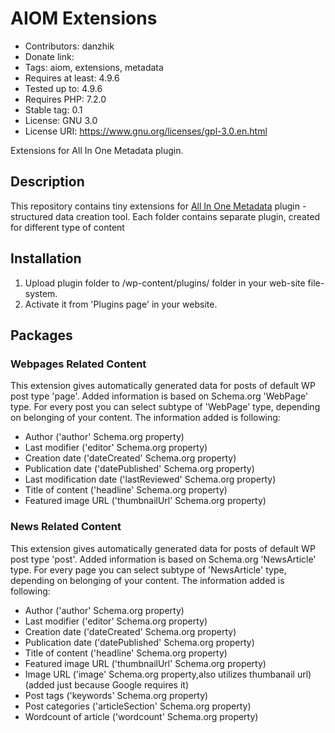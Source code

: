 # AIOM Extensions

* Contributors: danzhik
* Donate link: 
* Tags: aiom, extensions, metadata
* Requires at least: 4.9.6
* Tested up to: 4.9.6
* Requires PHP: 7.2.0
* Stable tag: 0.1
* License: GNU 3.0
* License URI: https://www.gnu.org/licenses/gpl-3.0.en.html
 
Extensions for All In One Metadata plugin.
 
## Description 
 
This repository contains tiny extensions for [All In One Metadata](https://github.com/my-language-skills/all-in-one-metadata) plugin - structured data creation tool. Each folder contains separate plugin, created for different type of content
 
## Installation 
 
1. Upload plugin folder to /wp-content/plugins/ folder in your web-site file-system.
1. Activate it from 'Plugins page' in your website.

## Packages

### Webpages Related Content

This extension gives automatically generated data for posts of default WP post type 'page'. Added information is based on Schema.org 'WebPage' type. For every post you can select subtype of 'WebPage' type, depending on belonging of your content. The information added is following:
* Author ('author' Schema.org property)
* Last modifier ('editor' Schema.org property)
* Creation date ('dateCreated' Schema.org property)
* Publication date ('datePublished' Schema.org property)
* Last modification date ('lastReviewed' Schema.org property)
* Title of content ('headline' Schema.org property)
* Featured image URL ('thumbnailUrl' Schema.org property)

### News Related Content

This extension gives automatically generated data for posts of default WP post type 'post'. Added information is based on Schema.org 'NewsArticle' type. For every page you can select subtype of 'NewsArticle' type, depending on belonging of your content. The information added is following:
* Author ('author' Schema.org property)
* Last modifier ('editor' Schema.org property)
* Creation date ('dateCreated' Schema.org property)
* Publication date ('datePublished' Schema.org property)
* Title of content ('headline' Schema.org property)
* Featured image URL ('thumbnailUrl' Schema.org property)
* Image URL ('image' Schema.org property,also utilizes thumbanail url) (added just because Google requires it)
* Post tags ('keywords' Schema.org property)
* Post categories ('articleSection' Schema.org property)
* Wordcount of article ('wordcount' Schema.org property)
